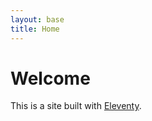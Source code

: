 ```yaml
---
layout: base
title: Home
---
```


# Welcome

This is a site built with [Eleventy](https://www.11ty.io/).